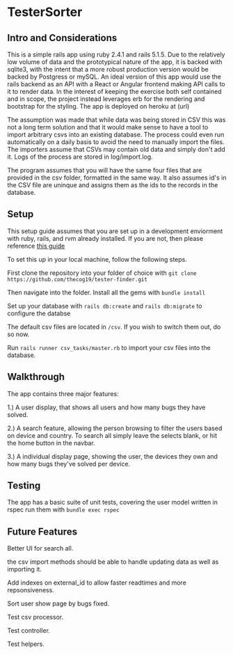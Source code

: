 # TesterSorter

## Intro and Considerations 

This is a simple rails app using ruby 2.4.1 and rails  5.1.5. Due to the relatively low volume of data and the prototypical nature of the app, it is backed with sqlite3, with the intent that a more robust production version would be backed by Postgress or mySQL. An ideal version of this app would use the rails backend as an API with a React or Angular frontend making API calls to it to render data. In the interest of keeping the exercise both self contained and in scope, the project instead leverages erb for the rendering and bootstrap for the styling. The app is deployed on heroku at (url)

The assumption was made that while data was being stored in CSV this was not a long term solution and that it would make sense to have a tool to import arbitrary csvs into an existing database. The process could even run automatically on a daily basis to avoid the need to manually import the files. The importers assume that CSVs may contain old data and simply don't add it. Logs of the process are stored in log/import.log. 

The program assumes that you will have the same four files that are provided in the csv folder, formatted in the same way. It also assumes id's in the CSV file are uninque and assigns them as the ids to the records in the database. 

## Setup
This setup guide assumes that you are set up in a development enviorment with ruby, rails, and rvm already installed. If you are not, then please reference [this guide](http://railsapps.github.io/installrubyonrails-ubuntu.html)

To set this up in your local machine, follow the following steps.

First clone the repository into your folder of choice with `git clone https://github.com/thecog19/tester-finder.git`

Then navigate into the folder. Install all the gems with `bundle install`

Set up your database with `rails db:create` and `rails db:migrate` to configure the databse

The default csv files are located in `/csv`. If you wish to switch them out, do so now.

Run `rails runner csv_tasks/master.rb` to import your csv files into the database.

## Walkthrough

The app contains three major features: 

1.) A user display, that shows all users and how many bugs they have solved.

2.) A search feature, allowing the person browsing to filter the users based on device and country. To search all simply leave the selects blank, or hit the home button in the navbar. 

3.) A individual display page, showing the user, the devices they own and how many bugs they've solved per device.  

## Testing

The app has a basic suite of unit tests, covering the user model written in rspec run them with `bundle exec rspec`

## Future Features
Better UI for search all. 

the csv import methods should be able to handle updating data as well as importing it. 

Add indexes on external_id to allow faster readtimes and more repsonsiveness. 

Sort user show page by bugs fixed. 

Test csv processor.

Test controller.

Test helpers.